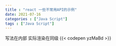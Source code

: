 ```yaml
---
title : "react 一些不常用API的示例"
date: 2021-07-16
categories : ["Java Script"]
tags : ["Java Script"]
---
```


写法在内部 实际渲染在同级
{{< codepen yzMaBd >}}
